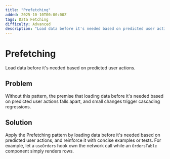 ```yaml
---
title: "Prefetching"
added: 2025-10-10T00:00:00Z
tags: Data Fetching
difficulty: Advanced
description: "Load data before it's needed based on predicted user actions."
---
```

# Prefetching

Load data before it's needed based on predicted user actions.

## Problem

Without this pattern, the premise that loading data before it's needed based on predicted user actions falls apart, and small changes trigger cascading regressions.

## Solution

Apply the Prefetching pattern by loading data before it's needed based on predicted user actions, and reinforce it with concise examples or tests. For example, let a `useOrders` hook own the network call while an `OrdersTable` component simply renders rows.
